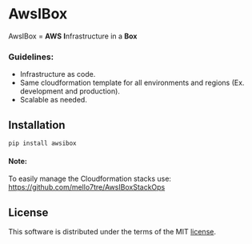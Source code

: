 # AwsIBox
AwsIBox = **AWS** **I**nfrastructure in a **Box**

### Guidelines:
- Infrastructure as code.
- Same cloudformation template for all environments and regions (Ex. development and production).
- Scalable as needed.

## Installation
`pip install awsibox`

#### Note:
To easily manage the Cloudformation stacks use:
https://github.com/mello7tre/AwsIBoxStackOps

## License

This software is distributed under the terms of the MIT [license](LICENSE).
